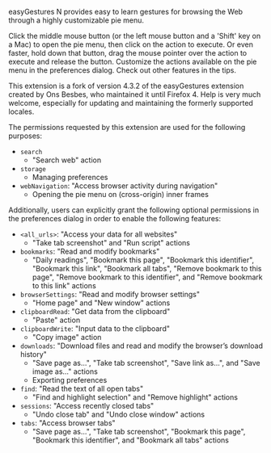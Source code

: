 easyGestures N provides easy to learn gestures for browsing the Web through a highly customizable pie menu.

Click the middle mouse button (or the left mouse button and a 'Shift' key on a Mac) to open the pie menu, then click on the action to execute. Or even faster, hold down that button, drag the mouse pointer over the action to execute and release the button. Customize the actions available on the pie menu in the preferences dialog. Check out other features in the tips.

This extension is a fork of version 4.3.2 of the easyGestures extension created by Ons Besbes, who maintained it until Firefox 4. Help is very much welcome, especially for updating and maintaining the formerly supported locales.

The permissions requested by this extension are used for the following purposes:

- `search`
  - "Search web" action
- `storage`
  - Managing preferences
- `webNavigation`: "Access browser activity during navigation"
  - Opening the pie menu on (cross-origin) inner frames

Additionally, users can explicitly grant the following optional permissions in the preferences dialog in order to enable the following features:

- `<all_urls>`: "Access your data for all websites"
  - "Take tab screenshot" and "Run script" actions
- `bookmarks`: "Read and modify bookmarks"
  - "Daily readings", "Bookmark this page", "Bookmark this identifier", "Bookmark this link", "Bookmark all tabs", "Remove bookmark to this page", "Remove bookmark to this identifier", and "Remove bookmark to this link" actions
- `browserSettings`: "Read and modify browser settings"
  - "Home page" and "New window" actions
- `clipboardRead`: "Get data from the clipboard"
  - "Paste" action
- `clipboardWrite`: "Input data to the clipboard"
  - "Copy image" action
- `downloads`: "Download files and read and modify the browser’s download history"
  - "Save page as...", "Take tab screenshot", "Save link as...", and "Save image as..." actions
  - Exporting preferences
- `find`: "Read the text of all open tabs"
  - "Find and highlight selection" and "Remove highlight" actions
- `sessions`: "Access recently closed tabs"
  - "Undo close tab" and "Undo close window" actions
- `tabs`: "Access browser tabs"
  - "Save page as...", "Take tab screenshot", "Bookmark this page", "Bookmark this identifier", and "Bookmark all tabs" actions
